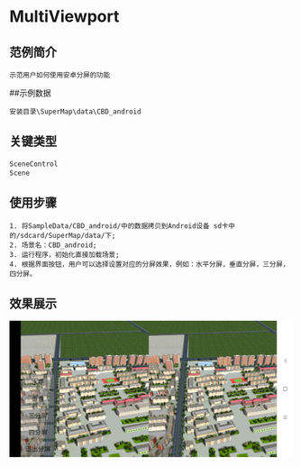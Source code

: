 # MultiViewport

## 范例简介
	示范用户如何使用安卓分屏的功能

##示例数据

	安装目录\SuperMap\data\CBD_android

## 关键类型
	SceneControl
	Scene

## 使用步骤
	1. 将SampleData/CBD_android/中的数据拷贝到Android设备 sd卡中的/sdcard/SuperMap/data/下;
    2. 场景名：CBD_android;
    3. 运行程序，初始化直接加载场景;
    4. 根据界面按钮，用户可以选择设置对应的分屏效果，例如：水平分屏，垂直分屏，三分屏，四分屏。

## 效果展示

![image](MultiViewport.png)
